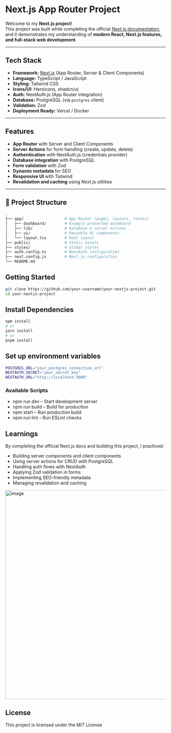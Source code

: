 # Next.js App Router Project

Welcome to my **Next.js project**!  
This project was built while completing the official [Next.js documentation](https://nextjs.org/docs), and it demonstrates my understanding of **modern React, Next.js features, and full-stack web development**.

---

## Tech Stack

- **Framework:** [Next.js](https://nextjs.org) (App Router, Server & Client Components)
- **Language:** TypeScript / JavaScript
- **Styling:** Tailwind CSS
- **Icons/UI:** Heroicons, shadcn/ui
- **Auth:** NextAuth.js (App Router integration)
- **Database:** PostgreSQL (via `postgres` client)
- **Validation:** Zod
- **Deployment Ready:** Vercel / Docker

---

##  Features

-  **App Router** with Server and Client Components  
-  **Server Actions** for form handling (create, update, delete)  
-  **Authentication** with NextAuth.js (credentials provider)  
-  **Database integration** with PostgreSQL  
-  **Form validation** with Zod  
-  **Dynamic metadata** for SEO  
-  **Responsive UI** with Tailwind  
-  **Revalidation and caching** using Next.js utilities  

---

## 📂 Project Structure

```bash
.
├── app/                  # App Router (pages, layouts, routes)
│   ├── dashboard/        # Example protected dashboard
│   ├── lib/              # Database & server actions
│   ├── ui/               # Reusable UI components
│   └── layout.tsx        # Root layout
├── public/               # Static assets
├── styles/               # Global styles
├── auth.config.ts        # NextAuth configuration
├── next.config.js        # Next.js configuration
└── README.md             
```

## Getting Started
```bash
git clone https://github.com/your-username/your-nextjs-project.git
cd your-nextjs-project
```

## Install Dependencies

```bash
npm install
# or
yarn install
# or
pnpm install
```

## Set up environment variables

```bash
POSTGRES_URL="your_postgres_connection_url"
NEXTAUTH_SECRET="your_secret_key"
NEXTAUTH_URL="http://localhost:3000"
```
### Available Scripts

- npm run dev – Start development server
- npm run build – Build for production
- npm start – Run production build
- npm run lint – Run ESLint checks

## Learnings

By completing the official Next.js docs and building this project, I practiced:

- Building server components and client components
- Using server actions for CRUD with PostgreSQL
- Handling auth flows with NextAuth
- Applying Zod validation in forms
- Implementing SEO-friendly metadata
- Managing revalidation and caching

<img width="1080" height="657" alt="image" src="https://github.com/user-attachments/assets/f907ec24-2429-4a1c-8433-e2ca28d32f28" />


## License
This project is licensed under the MIT License
